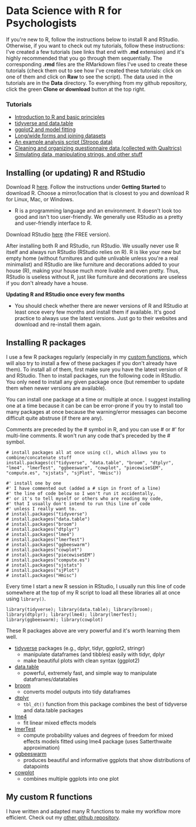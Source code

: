 # Data Science with R for Psychologists

If you're new to R, follow the instructions below to install R and RStudio. Otherwise, if you want to check out my tutorials, follow these instructions: I've created a few tutorials (see links that end with **.md** extension) and it's highly recommended that you go through them sequentially. The corresponding **.rmd**  files are the RMarkdown files I've used to create these tutorials (check them out to see how I've created these tutorials: click on one of them and click on **Raw** to see the script). The data used in the tutorials are in the **Data** directory. To everything from my github repository, click the green **Clone or download** button at the top right. 

### Tutorials

* [Introduction to R and basic principles](https://github.com/hauselin/RDataScience/blob/master/Tutorial_1_R_and_programming_basics.md)
* [tidyverse and data.table](https://github.com/hauselin/RDataScience/blob/master/Tutorial_2_tidyverse_and_datatable.md)
* [ggplot2 and model fitting](https://github.com/hauselin/RDataScience/blob/master/Tutorial_3_ggplot2_and_model_fitting.md)
* [Long/wide forms and joining datasets](https://github.com/hauselin/RDataScience/blob/master/Tutorial_4_Long_and_wide_forms_and_joins.md)
* [An example analysis script (Stroop data)](https://github.com/hauselin/RDataScience/blob/master/Tutorial_with_real_Stroop_data.md)
* [Cleaning and organizing questionnaire data (collected with Qualtrics)](https://github.com/hauselin/RDataScience/blob/master/Tutorial_5_Dealing_with_Qualtrics_datasets.md)
* [Simulating data, manipulating strings, and other stuff](https://github.com/hauselin/RDataScience/blob/master/Tutorial_6_Simulating_data_and_manipulating_strings.md)



## Installing (or updating) R and RStudio

Download R [here](https://www.r-project.org/). Follow the instructions under **Getting Started** to download R. Choose a mirror/location that is closest to you and download R for Linux, Mac, or Windows.

* R is a programming language and an environment. It doesn't look too good and isn't too user-friendly. We generally use RStudio as a pretty and user-friendly interface to R.

Download RStudio [here](https://www.rstudio.com/products/rstudio/download/) (the FREE version).

After installing both R and RStudio, run RStudio. We usually never use R itself and always run RStudio (RStudio relies on R). R is like your new but empty home (without furnitures and quite unlivable unless you're a real minimalist) and RStudio are like furniture and decorations added to your house (R), making your house much more livable and even pretty. Thus, RStudio is useless without R, just like furniture and decorations are useless if you don't already have a house. 

**Updating R and RStudio once every few months**

* You should check whether there are newer versions of R and RStudio at least once every few months and install them if available. It's good practice to always use the latest versions. Just go to their websites and download and re-install them again.

## Installing R packages

I use a few R packages regularly (especially in my [custom functions](https://github.com/hauselin/Rcode), which will also try to install a few of these packages if you don't already have them). To install all of them, first make sure you have the latest version of R and RStudio. Then to install packages, run the following code in RStudio. You only need to install any given package once (but remember to update them when newer versions are available).

You can install one package at a time or multiple at once. I suggest installing one at a time because it can be can be error-prone if you try to install too many packages at once because the warning/error messages can become difficult quite abstruse (if there are any).

Comments are preceded by the # symbol in R, and you can use # or #' for multi-line comments. R won't run any code that's preceded by the # symbol.

```
# install packages all at once using c(), which allows you to combine/concatenate stuff
install.packages(c("tidyverse", "data.table", "broom", "dtplyr", "lme4", "lmerTest", "ggbeeswarm", "cowplot", "piecewiseSEM", "compute.es", "sjstats", "sjPlot", "Hmisc"))

#' install one by one
#' I have commented out (added a # sign in front of a line)
#' the line of code below so I won't run it accidentally,
#' or it's to tell myself or others who are reading my code,
#' that I usually don't intend to run this line of code
#' unless I really want to.
# install.packages("tidyverse")
# install.packages("data.table")
# install.packages("broom")
# install.packages("dtplyr")
# install.packages("lme4")
# install.packages("lmerTest")
# install.packages("ggbeeswarm")
# install.packages("cowplot")
# install.packages("piecewiseSEM")
# install.packages("compute.es")
# install.packages("sjstats")
# install.packages("sjPlot")
# install.packages("Hmisc")
```

Every time I start a new R session in RStudio, I usually run this line of code somewhere at the top of my R script to load all these libraries all at once using `library()`.

```
library(tidyverse); library(data.table); library(broom); library(dtplyr); library(lme4); library(lmerTest); library(ggbeeswarm); library(cowplot)
```

These R packages above are very powerful and it's worth learning them well.

* [tidyverse](https://www.tidyverse.org/) packages (e.g., dplyr, tidyr, ggplot2, stringr)
    - manipulate dataframes (and tibbles) easily with tidyr, dplyr
    - make beautiful plots with clean syntax (ggplot2)
* [data.table](https://cran.r-project.org/web/packages/data.table/vignettes/datatable-intro.html)
    - powerful, extremely fast, and simple way to manipulate dataframes/datatables
* [broom](https://cran.r-project.org/web/packages/broom/vignettes/broom.html)
    - converts model outputs into tidy dataframes
* [dtplyr](https://github.com/hadley/dtplyr)
    - `tbl_dt()` function from this package combines the best of tidyverse and data.table packages
* [lme4](https://www.jaredknowles.com/journal/2013/11/25/getting-started-with-mixed-effect-models-in-r)
    - fit linear mixed effects models
* [lmerTest](https://cran.r-project.org/web/packages/lmerTest/index.html)
    - compute probability values and degrees of freedom for mixed effects models fitted using lme4 package (uses Satterthwaite approximation)
* [ggbeeswarm](https://github.com/eclarke/ggbeeswarm)
    - produces beautiful and informative ggplots that show distributions of datapoints
* [cowplot](https://cran.r-project.org/web/packages/cowplot/vignettes/introduction.html)
    - combines multiple ggplots into one plot

## My custom R functions

I have written and adapted many R functions to make my workflow more efficient. Check out my [other github repository](https://github.com/hauselin/Rcode).

